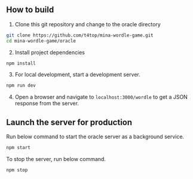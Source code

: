 ## How to build

1. Clone this git repository and change to the oracle directory

```bash
git clone https://github.com/t4top/mina-wordle-game.git
cd mina-wordle-game/oracle
```

2. Install project dependencies

```bash
npm install
```

3. For local development, start a development server.

```bash
npm run dev
```

4. Open a browser and navigate to `localhost:3000/wordle` to get a JSON response from the server.

## Launch the server for production

Run below command to start the oracle server as a background service.

```bash
npm start
```

To stop the server, run below command.

```bash
npm stop
```
